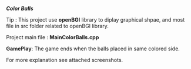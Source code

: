 <b>*Color Balls*</b>

<p>Tip : This project use <b>openBGI</b> library to diplay graphical shpae, and most file in src folder related to openBGI library.</p>

<p>Project main file : <b>MainColorBalls.cpp</b></p>

<p><b>GamePlay</b>: The game ends when the balls placed in same colored side.</p>

<p>For more explanation see attached screenshots.</p>
